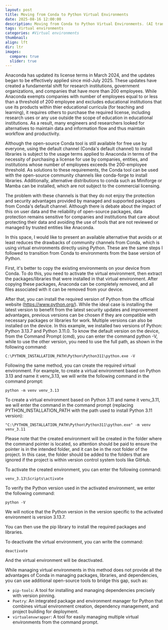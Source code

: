 ```yaml
---
layout: post
title: Moving from Conda to Python Virtual Environments
date: 2025-08-16 12:00:00
description: Moving from Conda to Python Virtual Environments. (AI translation version from the Arabic version - reviewed).
tags: Virtual environments
categories: #Virtual environments
thumbnail:
align: lft
dir: ltr
images:
  compare: true
  slider: true
---
```


Anaconda has updated its license terms in March 2024, and the updates began to be effectively applied since mid-July 2025. These updates have created a fundamental shift for research institutions, government organizations, and companies that have more than 200 employees. While Anaconda exempts companies with number of employees equal to or less than a threshold of 200 employee and excludes educational institutions that use its products within thier educational curricula (for teaching and learning), it requires others to purchase the required license, including research uses or any use outside the scope of education in educational institutions. As a result, many engineers and researchers looked for alternatives to maintain data and information flow and thus maintain workflow and productivity.

Although the open-source Conda tool is still available for free use by everyone, using the default channel (Conda's default channel) to install libraries is subject to the usage terms applied to Anaconda in terms of the necessity of purchasing a license for use by companies, entities, and institutions whose number of employees exceeds the 200-employee threshold. As solutions to these requirements, the Conda tool can be used with the open-source community channels like conda-forge to install libraries. Additionally, alternative distributions to conda such as Miniforge or Mamba can be installed, which are not subject to the commercial licensing.

The problem with these channels is that they do not enjoy the protection and security advantages provided by managed and supported packages from Conda's default channel. Although there is debate about the impact of this on user data and the reliability of open-source packages, data protection remains sensitive for companies and institutions that care about protecting their data and avoiding the use of tools that are not reviewed or managed by trusted entities like Anaconda.

In this space, I would like to present an available alternative that avoids or at least reduces the drawbacks of community channels from Conda, which is using virtual environments directly using Python. These are the same steps I followed to transition from Conda to environments from the base version of Python.

First, it's better to copy the existing environments on your device from Conda. To do this, you need to activate the virtual environment, then extract the packages/libraries that were installed in that virtual environment. After copying these packages, Anaconda can be completely removed, and all files associated with it can be removed from your device.

After that, you can install the required version of Python from the official website (https://www.python.org/). While the ideal case is installing the latest version to benefit from the latest security updates and improvement advantages, previous versions can be chosen if they are compatible with necessary packages or libraries for work. Multiple versions can also be installed on the device. In this example, we installed two versions of Python: Python 3.13.7 and Python 3.11.0. To know the default version on the device, from the Command Prompt (cmd), you can enter the command python -V, while to use the other version, you need to use the full path, as shown in the following command:

```shell
C:\PYTHON_INSTALLATION_PATH\Python\Python311\python.exe -V
```

Following the same method, you can create the required virtual environment. For example, to create a virtual environment based on Python 3.13 and name it venv_3.13, we will write the following command in the command prompt:

```shell
python -m venv venv_3.13
```

To create a virtual environment based on Python 3.11 and name it venv_3.11, we will enter the command in the command prompt (replacing PYTHON_INSTALLATION_PATH with the path used to install Python 3.11 version):

```shell
"C:\PYTHON_INSTALLATION_PATH\Python\Python311\python.exe" -m venv venv_3.11
```

Please note that the created environment will be created in the folder where the command pointer is located, so attention should be paid to ensure the pointer is in the intended folder, and it can be in the root folder of the project. In this case, the folder should be added to the folders that are ignored if the project is within version control system tools like GitHub.

To activate the created environment, you can enter the following command:

```shell
venv_3.13\Scripts\activate
```

To verify the Python version used in the activated environment, we enter the following command:

```shell
python -V
```

We will notice that the Python version in the version specific to the activated environment is version 3.13.7.

You can then use the pip library to install the required packages and libraries.

To deactivate the virtual environment, you can write the command:

```shell
deactivate
```

And the virtual environment will be deactivated.

While managing virtual environments in this method does not provide all the advantages of Conda in managing packages, libraries, and dependencies, you can use additional open-source tools to bridge this gap, such as:

- `pip-tools`: A tool for installing and managing dependencies precisely with version pinning.
- `Poetry`: An integrated package and environment manager for Python that combines virtual environment creation, dependency management, and project building for deployment.
- `virtualenvwrapper`: A tool for easily managing multiple virtual environments from the command prompt.
